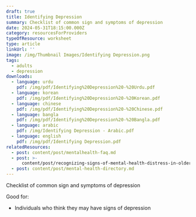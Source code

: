 ```yaml
---
draft: true
title: Identifying Depression
summary: Checklist of common sign and symptoms of depression
date: 2024-05-31T18:15:00.000Z
category: resourcesForProviders
typeOfResource: worksheet
type: article
linkUrl: ''
image: /img/Thumbnail Images/Identifying Depression.png
tags:
  - adults
  - depression
downloads:
  - language: urdu
    pdf: /img/pdf/Identifying%20Depression%20-%20Urdu.pdf
  - language: korean
    pdf: /img/pdf/Identifying%20Depression%20-%20Korean.pdf
  - language: chinese
    pdf: /img/pdf/Identifying%20Depression%20-%20Chinese.pdf
  - language: bangla
    pdf: /img/pdf/Identifying%20Depression%20-%20Bangla.pdf
  - language: arabic
    pdf: /img/Identifying Depression - Arabic.pdf
  - language: english
    pdf: /img/pdf/Identifying Depression.pdf
relatedResources:
  - post: content/post/mentalhealth-faq.md
  - post: >-
      content/post/recognizing-signs-of-mental-health-distress-in-older-adults.md
  - post: content/post/mental-health-directory.md
---
```


Checklist of common sign and symptoms of depression

Good for:

* Individuals who think they may have signs of depression
